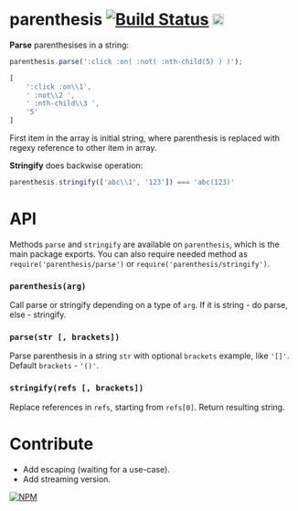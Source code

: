 # parenthesis [![Build Status](https://travis-ci.org/dfcreative/paren.svg?branch=master)](https://travis-ci.org/dfcreative/paren) <a href="http://unlicense.org/UNLICENSE"><img src="http://upload.wikimedia.org/wikipedia/commons/6/62/PD-icon.svg" width="20"/></a>

**Parse** parenthesises in a string:

```js
parenthesis.parse(':click :on( :not( :nth-child(5) ) )');

[
	':click :on\\1',
	' :not\\2 ',
	' :nth-child\\3 ',
	'5'
]
```

First item in the array is initial string, where parenthesis is replaced with regexy reference to other item in array.


**Stringify** does backwise operation:

```js
parenthesis.stringify(['abc\\1', '123']) === 'abc(123)'
```

# API

Methods `parse` and `stringify` are available on `parenthesis`, which is the main package exports. You can also require needed method as `require('parenthesis/parse')` or `require('parenthesis/stringify')`.

### `parenthesis(arg)`

Call parse or stringify depending on a type of `arg`. If it is string - do parse, else - stringify.

### `parse(str [, brackets])`

Parse parenthesis in a string `str` with optional `brackets` example, like `'[]'`. Default `brackets` - `'()'`.

### `stringify(refs [, brackets])`

Replace references in `refs`, starting from `refs[0]`. Return resulting string.


# Contribute

* Add escaping (waiting for a use-case).
* Add streaming version.


[![NPM](https://nodei.co/npm/parenthesis.png?downloads=true&downloadRank=true&stars=true)](https://nodei.co/npm/parenthesis/)